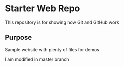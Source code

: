 # Starter Web Repo

This repository is for showing how Git and GitHub work

## Purpose

Sample website with plenty of files for demos

I am modified in master branch